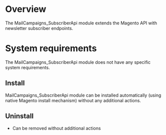 # Overview
The MailCampaigns_SubscriberApi module extends the Magento API with newsletter subscriber endpoints.

# System requirements
The MailCampaigns_SubscriberApi module does not have any specific system requirements.

## Install
MailCampaigns_SubscriberApi module can be installed automatically (using native Magento install mechanism) without any additional actions.

## Uninstall
* Can be removed without additional actions
